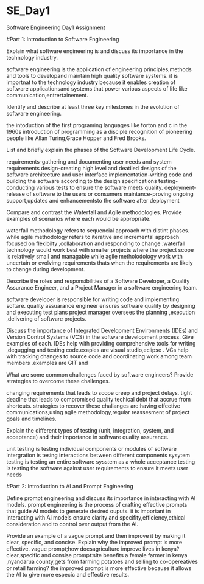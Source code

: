 # SE_Day1
Software Engineering Day1 Assignment

#Part 1: Introduction to Software Engineering

Explain what software engineering is and discuss its importance in the technology industry.

software engineering is the application of engineering principles,methods and tools to developand maintain high quality software systems.
it is importnat to the technology industry because it enables creation of software applicationsand systems that power various aspects of life like communication,entrertainement.


Identify and describe at least three key milestones in the evolution of software engineering.

the intoduction of the first programing languages like forton and c in the 1960s
introduction of programming as a disciple
recognition of pioneering people like Allan Turing,Grace Hopper and Fred Brooks.


List and briefly explain the phases of the Software Development Life Cycle.

requirements-gathering and documenting user needs and system requirements
design-creating high level and deatiled   designs of the software architecture and user interface
implementation-writing code and building the software according to the design specifications
testing-conducting various tests to ensure the software meets quality.
deployment-release of software to the users or consumers
maintance-proving ongoing support,updates and enhancementsto the software after deployment


Compare and contrast the Waterfall and Agile methodologies. Provide examples of scenarios where each would be appropriate.

waterfall methodology refers to sequencial approach with distint phases. while agile methodology refers to iterative and incremental approach focused on flexibilty ,collaboration and responding to change .waterfall technology would work best with smaller projects where the project scope is relatively small and managable while agile metholodology work with uncertain or evolvimg requirements thats when the requirements are likely to change during development.


Describe the roles and responsibilities of a Software Developer, a Quality Assurance Engineer, and a Project Manager in a software engineering team.

software developer is responsible for writing code and implementing softare.
quality assuarance engineer ensures software quality by designing and executing test plans
project manager oversees the planning ,execution ,delivering of software projects.

Discuss the importance of Integrated Development Environments (IDEs) and Version Control Systems (VCS) in the software development process. Give examples of each.
IDEs help with providing comprehensive tools for writing ,degugging and testing code.exaples are visual studio,eclipse .
VCs help with tracking changes to source code and coordinating work among team members .examples are GIT and 


What are some common challenges faced by software engineers? Provide strategies to overcome these challenges.

changing requirements that leads to scope creep and project delays.
tight deadlne that leads to compromised quality
techical debt that accrue from shortcuts.
strategies to recover these challanges are:having effective communications,using agile methodology,regular reassesment of project goals and timelines.


Explain the different types of testing (unit, integration, system, and acceptance) and their importance in software quality assurance.

unit testing is testing individual components or modules of software
intergration is tesing interactions between different components 
sysytem testing is testing an entire software sysstem as a whole
acceptance testing is testing the software against user requirements to ensure it meets user needs


#Part 2: Introduction to AI and Prompt Engineering


Define prompt engineering and discuss its importance in interacting with AI models.
prompt engineering is the process of crafting effective prompts that guide AI models to generate desired ouputs.
it is important in interacting with Ai models ensure clarity and specifity,efficiency,ethical consideration and to control over output from the AI.


Provide an example of a vague prompt and then improve it by making it clear, specific, and concise. Explain why the improved prompt is more effective.
vague prompt;how doesagriculture improve lives in kenya?
clear,specific and consise prompt:site benefits a female farmer in kenya ,nyandarua county,gets from farming potatoes and selling to co-opereatives or retail farming?
the improved prompt is more effective because it allows the AI to give more especic and effective results.
